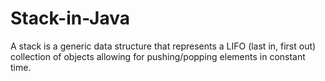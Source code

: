 # Stack-in-Java
A stack is a generic data structure that represents a LIFO (last in, first out) collection of objects allowing for pushing/popping elements in constant time. 

